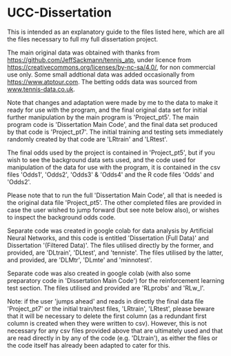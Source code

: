 # UCC-Dissertation

This is intended as an explanatory guide to the files listed here, which are all the files necessary to full my full dissertation project.

The main original data was obtained with thanks from https://github.com/JeffSackmann/tennis_atp, under licence from https://creativecommons.org/licenses/by-nc-sa/4.0/, for non commercial use only. Some small addtional data was added occasionally from https://www.atptour.com.  The betting odds data was sourced from www.tennis-data.co.uk. 

Note that changes and adaptation were made by me to the data to make it ready for use with the program, and the final original data set for initial further manipulation by the main program is 'Project_pt5'.  The main program code is 'Dissertation Main Code', and the final data set produced by that code is 'Project_pt7'.  The initial training and testing sets immediately randomly created by that code are 'LRtrain' and 'LRtest'.

The final odds used by the project is contained in 'Project_pt5', but if you wish to see the background data sets used, and the code used for manipulation of the data for use with the program, it is contained in the csv files 'Odds1', 'Odds2', 'Odds3' & 'Odds4' and the R code files 'Odds' and 'Odds2'.

Please note that to run the full 'Dissertation Main Code', all that is needed is the original data file 'Project_pt5'. The other completed files are provided in case the user wished to jump forward (but see note below also), or wishes to inspect the background odds code.

Separate code was created in google colab for data analysis by Artificial Neural Networks, and this code is entitled 'Dissertation (Full Data)' and Dissertation '(Filtered Data)'. The files utilised directly by the former, and provided, are 'DLtrain', 'DLtest', and 'tenniste'. The files utilised by the latter, and provided, are 'DLMtr', 'DLmte' and 'minnotest'.

Separate code was also created in google colab (with also some preparatory code in 'Dissertation Main Code') for the reinforcement learning test section. The files utilised and provided are 'RLprobs' and 'RLw_l'.

Note: if the user 'jumps ahead' and reads in directly the final data file 'Project_pt7' or the initial train/test files, 'LRtrain', 'LRtest', please beware that it will be necessary to delete the first column (as a redundant first column is created when they were written to csv).  However, this is not necessary for any csv files provided above that are ultimately used and that are read directly in by any of the code (e.g. 'DLtrain'), as either the files or the code itself has already been adapted to cater for this.
